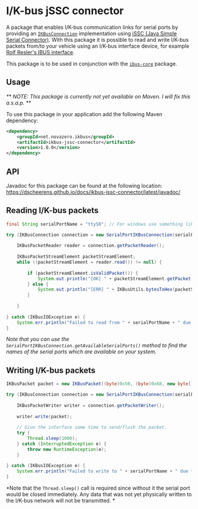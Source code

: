 I/K-bus jSSC connector
======================

A package that enables I/K-bus communication links for serial ports by providing an [`IKBusConnection`](https://dscheerens.github.io/docs/ikbus-core/latest/javadoc/index.html?net/novazero/lib/ikbus/io/IKBusConnection.html) implementation using [jSSC (Java Simple Serial Connector)](https://github.com/scream3r/java-simple-serial-connector).
With this package it is possible to read and write I/K-bus packets from/to your vehicle using an I/K-bus interface device, for example [Rolf Resler's IBUS interface](http://www.reslers.de/IBUS/).

This package is to be used in conjunction with the [`ibus-core`](https://github.com/dscheerens/ikbus-core) package.

Usage
-----

_** NOTE: This package is currently not yet available on Maven. I will fix this a.s.a.p. **_

To use this package in your application add the following Maven dependency:
```xml
<dependency>
	<groupId>net.novazero.ikbus</groupId>
	<artifactId>ikbus-jssc-connector</artifactId>
	<version>1.0.0</version>
</dependency>
```

API
---

Javadoc for this package can be found at the following location: https://dscheerens.github.io/docs/ikbus-jssc-connector/latest/javadoc/

Reading I/K-bus packets
-----------------------

```java
final String serialPortName = "ttyS0"; // For windows use something like "COM1".

try (IKBusConnection connection = new SerialPortIKBusConnection(serialPortName)) {
	
	IKBusPacketReader reader = connection.getPacketReader();
	
	IKBusPacketStreamElement packetStreamElement;
	while ((packetStreamElement = reader.read()) != null) {
		
		if (packetStreamElement.isValidPacket()) {
			System.out.println("[OK] " + packetStreamElement.getPacket());
		} else {
			System.out.println("[ERR] " + IKBusUtils.bytesToHex(packetStreamElement.getData()));
		}
		
	}
	
} catch (IKBusIOException e) {
	System.err.println("Failed to read from " + serialPortName + " due to: " + e);
}
```

*Note that you can use the `SerialPortIKBusConnection.getAvailableSerialPorts()` method to find the names of the serial ports which are available on your system.*

Writing I/K-bus packets
-----------------------

```java
IKBusPacket packet = new IKBusPacket((byte)0x50, (byte)0x68, new byte[]{(byte)0x32, (byte)0x11});

try (IKBusConnection connection = new SerialPortIKBusConnection(serialPortName)) {
	
	IKBusPacketWriter writer = connection.getPacketWriter();
	
	writer.write(packet);
	
	// Give the interface some time to send/flush the packet.
	try {
		Thread.sleep(1000);
	} catch (InterruptedException e) {
		throw new RuntimeException(e);
	}
	
} catch (IKBusIOException e) {
	System.err.println("Failed to write to " + serialPortName + " due to: " + e);
}
```

*Note that the `Thread.sleep()` call is required since without it the serial port would be closed immediately. Any data that was not yet physically written to the I/K-bus network will not be transmitted. *